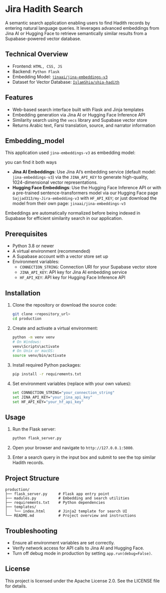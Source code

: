# Jira Hadith Search

A semantic search application enabling users to find Hadith records by entering natural language queries. It leverages advanced embeddings from Jina AI or Hugging Face to retrieve semantically similar results from a Supabase-powered vector database.

## Technical Overview

- Frontend: `HTML, CSS, JS`
- Backend: `Python Flask`
- Embedding Model: [`jinaai/jina-embeddings-v3`](https://huggingface.co/jinaai/jina-embeddings-v3)
- Dataset for Vector Database: [`IslamShia/shia-hadith`](https://github.com/IslamShia/shia-hadith)

## Features

- Web-based search interface built with Flask and Jinja templates
- Embedding generation via Jina AI or Hugging Face Inference API
- Similarity search using the `vecs` library and Supabase vector store
- Returns Arabic text, Farsi translation, source, and narrator information

## Embedding_model

This application used `jina-embeddings-v3` as embedding model:

you can find it both ways

- **Jina AI Embeddings**: Use Jina AI’s embedding service (default model: `jina-embeddings-v3`) via the `JINA_API_KEY` to generate high-quality, 1024-dimensional vector representations.
- **Hugging Face Embeddings**: Use the Hugging Face Inference API or with a pre-trained sentence-transformers model via our Hugging Face page `Sajjad313/my-Jira-embedding-v3` with `HF_API_KEY`; or just download the model from their own page: `jinaai/jina-embeddings-v3`

Embeddings are automatically normalized before being indexed in Supabase for efficient similarity search in our application.

## Prerequisites

- Python 3.8 or newer
- A virtual environment (recommended)
- A Supabase account with a vector store set up
- Environment variables:
  - `CONNECTION_STRING`: Connection URI for your Supabase vector store
  - `JINA_API_KEY`: API key for Jina AI embedding service
  - `HF_API_KEY`: API key for Hugging Face Inference API

## Installation

1. Clone the repository or download the source code:

   ```bash
   git clone <repository_url>
   cd production
   ```

2. Create and activate a virtual environment:

   ```bash
   python -m venv venv
   # On Windows:
   venv\Scripts\activate
   # On Unix or macOS:
   source venv/bin/activate
   ```

3. Install required Python packages:

   ```bash
   pip install -r requirements.txt
   ```

4. Set environment variables (replace with your own values):
   ```bash
   set CONNECTION_STRING="your_connection_string"
   set JINA_API_KEY="your_jina_api_key"
   set HF_API_KEY="your_hf_api_key"
   ```

## Usage

1. Run the Flask server:

   ```bash
   python flask_server.py
   ```

2. Open your browser and navigate to `http://127.0.0.1:5000`.
3. Enter a search query in the input box and submit to see the top similar Hadith records.

## Project Structure

```
production/
├── flask_server.py     # Flask app entry point
├── madules.py          # Embedding and search utilities
├── requirements.txt    # Python dependencies
├── templates/
│   └── index.html      # Jinja2 template for search UI
└── README.md           # Project overview and instructions
```

## Troubleshooting

- Ensure all environment variables are set correctly.
- Verify network access for API calls to Jina AI and Hugging Face.
- Turn off debug mode in production by setting `app.run(debug=False)`.

## License

This project is licensed under the Apache License 2.0. See the LICENSE file for details.
